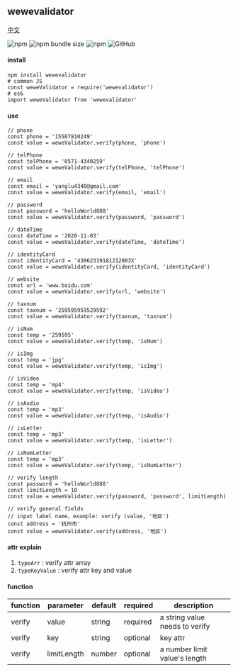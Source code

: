 ## wewevalidator

[中文](https://github.com/ougege/npm_package/blob/master/wewevalidator/README-CN.md '中文')

![npm](https://img.shields.io/npm/v/wewevalidator) ![npm bundle size](https://img.shields.io/bundlephobia/min/wewevalidator) ![npm](https://img.shields.io/npm/dt/wewevalidator) ![GitHub](https://img.shields.io/github/license/ougege/npm_package)

#### install
```SHELL
npm install wewevalidator
# common JS
const weweValidator = require('wewevalidator')
# es6
import weweValidator from 'wewevalidator'
```

#### use
```JS
// phone
const phone = '15507810249'
const value = weweValidator.verify(phone, 'phone')

// telPhone
const telPhone = '0571-4340259'
const value = weweValidator.verify(telPhone, 'telPhone')

// email
const email = 'yanglu4340@gmail.com'
const value = weweValidator.verify(email, 'email')

// password
const password = 'helloWorld888'
const value = weweValidator.verify(password, 'password')

// dateTime
const dateTime = '2020-11-03'
const value = weweValidator.verify(dateTime, 'dateTime')

// identityCard
const identityCard = '43062319181212003X'
const value = weweValidator.verify(identityCard, 'identityCard')

// website
const url = 'www.baidu.com'
const value = weweValidator.verify(url, 'website')

// taxnum
const taxnum = '259595959529592'
const value = weweValidator.verify(taxnum, 'taxnum')

// isNum
const temp = '259595'
const value = weweValidator.verify(temp, 'isNum')

// isImg
const temp = 'jpg'
const value = weweValidator.verify(temp, 'isImg')

// isVideo
const temp = 'mp4'
const value = weweValidator.verify(temp, 'isVideo')

// isAudio
const temp = 'mp3'
const value = weweValidator.verify(temp, 'isAudio')

// isLetter
const temp = 'mp3'
const value = weweValidator.verify(temp, 'isLetter')

// isNumLetter
const temp = 'mp3'
const value = weweValidator.verify(temp, 'isNumLetter')

// verify length
const password = 'helloWorld888'
const limitLength = 10
const value = weweValidator.verify(password, 'password', limitLength)

// verify general fields
// input label name，example: verify (value, '地区')
const address = '杭州市'
const value = weweValidator.verify(address, '地区')
```

#### attr explain
1. `typeArr` : verify attr array 
1. `typeKeyValue` : verify attr key and value

#### function

function|parameter|default|required|description|
--|--|--|--|--|
verify|value|string|required|a string value needs to verify|
verify|key|string|optional|key attr|
verify|limitLength|number|optional|a number limit value's length|
